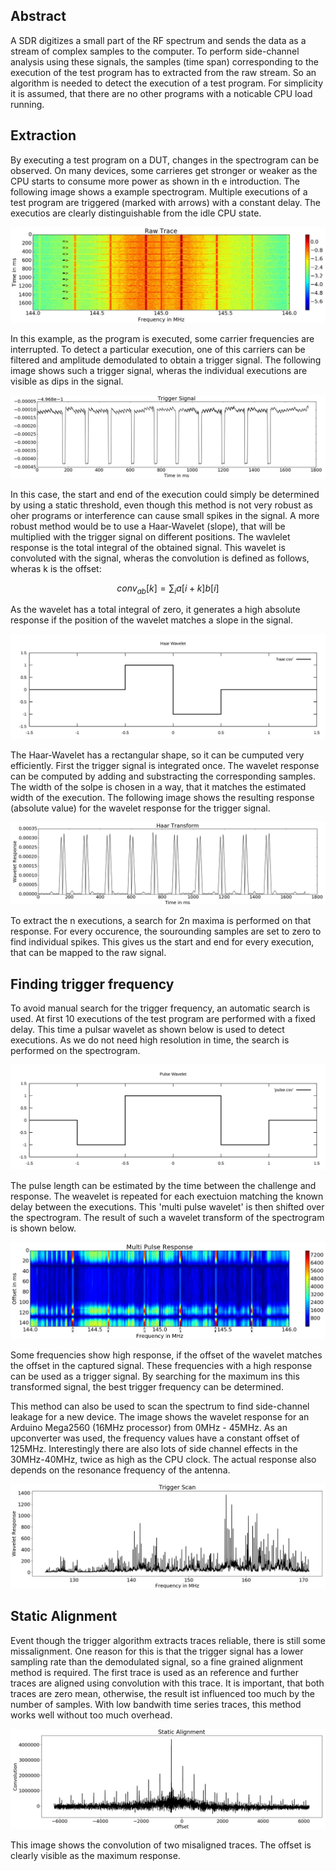 ## Abstract

A SDR digitizes a small part of the RF spectrum and sends the data as a stream of complex samples to the computer.
To perform side-channel analysis using these signals, the samples (time span) corresponding to the execution of the test program has to extracted from the raw stream.
So an algorithm is needed to detect the execution of a test program.
For simplicity it is assumed, that there are no other programs with a noticable CPU load running.

## Extraction
By executing a test program on a DUT, changes in the spectrogram can be observed.
On many devices, some carrieres get stronger or weaker as the CPU starts to consume more power as shown in th e introduction.
The following image shows a example spectrogram.
Multiple executions of a test program are triggered (marked with arrows) with a constant delay.
The executios are clearly distinguishable from the idle CPU state.

<img class="imgCenter" src="images/trace-raw.jpeg">

In this example, as the program is executed, some carrier frequencies are interrupted.
To detect a particular execution, one of this carriers can be filtered and amplitude demodulated to obtain a trigger signal.
The following image shows such a trigger signal, wheras the individual executions are visible as dips in the signal.

<img class="imgCenter" src="images/trigger-signal.jpeg">

In this case, the start and end of the execution could simply be determined by using a static threshold, even though this method is not very robust as oher programs or interference can cause small spikes in the signal.
A more robust method would be to use a Haar-Wavelet (slope), that will be multiplied with the trigger signal on different positions.
The wavlelet response is the total integral of the obtained signal.
This wavelet is convoluted with the signal, wheras the convolution is defined as follows, wheras k is the offset:

$$ conv_{ab}[k] = \sum_i a[i+k]b[i] $$

As the wavelet has a total integral of zero, it generates a high absolute response if the position of the wavelet matches a slope in the signal.

<img class="imgCenter" src="images/haar.svg">

The Haar-Wavelet has a rectangular shape, so it can be cumputed very efficiently.
First the trigger signal is integrated once.
The wavelet response can be computed by adding and substracting the corresponding samples.
The width of the solpe is chosen in a way, that it matches the estimated width of the execution.
The following image shows the resulting response (absolute value) for the wavelet response for the trigger signal.

<img class="imgCenter" src="images/haar-transform.jpeg">

To extract the n executions, a search for 2n maxima is performed on that response.
For every occurence, the sourounding samples are set to zero to find individual spikes.
This gives us the start and end for every execution, that can be mapped to the raw signal.


## Finding trigger frequency
To avoid manual search for the trigger frequency, an automatic search is used.
At first 10 executions of the test program are performed with a fixed delay.
This time a pulsar wavelet as shown below is used to detect executions.
As we do not need high resolution in time, the search is performed on the spectrogram.

<img class="imgCenter" src="images/pulse.svg">

The pulse length can be estimated by the time between the challenge and response.
The weavelet is repeated for each exectuion matching the known delay between the executions.
This 'multi pulse wavelet' is then shifted over the spectrogram.
The result of such a wavelet transform of the spectrogram is shown below.

<img class="imgCenter" src="images/pulse-response.jpeg">

Some frequencies show high response, if the offset of the wavelet matches the offset in the captured signal.
These frequencies with a high response can be used as a trigger signal.
By searching for the maximum ins this transformed signal, the best trigger frequency can be determined.

This method can also be used to scan the spectrum to find side-channel leakage for a new device.
The image shows the wavelet response for an Arduino Mega2560 (16MHz processor) from 0MHz - 45MHz.
As an upconverter was used, the frequency values have a constant offset of 125MHz.
Interestingly there are also lots of side channel effects in the 30MHz-40MHz, twice as high as the CPU clock.
The actual response also depends on the resonance frequency of the antenna.

<img class="imgCenter" src="images/arduino-scan-hf.jpg">


## Static Alignment
Event though the trigger algorithm extracts traces reliable, there is still some missalignment.
One reason for this is that the trigger signal has a lower sampling rate than the demodulated signal, so a fine grained alignment method is required.
The first trace is used as an reference and further traces are aligned using convolution with this trace.
It is important, that both traces are zero mean, otherwise, the result ist influenced too much by the number of samples.
With low bandwith time series traces, this method works well without too much overhead.

<img class="imgCenter" src="images/staticalignment-convolution.jpg">

This image shows the convolution of two misaligned traces.
The offset is clearly visible as the maximum response.
